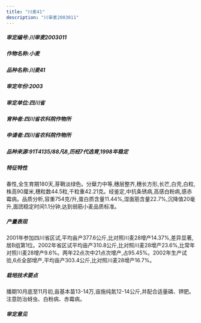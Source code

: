 ```yaml
---
title: "川麦41"
description: "川审麦2003011"
---
```

##### 审定编号:川审麦2003011

##### 作物名称:小麦

##### 品种名称:川麦41

##### 审定年份:2003

##### 审定单位:四川省

##### 育种者:四川省农科院作物所

##### 申请者:四川省农科院作物所

##### 品种来源:91T4135/88凡8,历经7代选育,1998年稳定

##### 特征特性
春性,全生育期180天,芽鞘淡绿色。分蘖力中等,穗层整齐,穗长方形,长芒,白壳,白粒,株高90厘米,穗粒数44.5粒,千粒重42.21克。经鉴定,中抗条锈病,高感白粉病,感赤霉病。品质分析,容重754克/升,蛋白质含量11.44%,湿面筋含量22.7%,沉降值20毫升,面团稳定时间1.1分钟,达到弱筋小麦品质标准。

##### 产量表现
2001年参加四川省区试,平均亩产377.6公斤,比对照川麦28增产14.37%,差异显著,居B组第1位。2002年省区试平均亩产310.8公斤,比对照川麦28增产23.6%,比常年对照川麦28增产9.6%。两年22点次中21点次增产,占95.45%。2002年生产试验,6点全部增产,平均亩产303.4公斤,比对照川麦28增产16.7%。

##### 栽培技术要点
播期10月底至11月初,亩基本苗13-14万,亩施纯氮12-14公斤,并配合适量磷、钾肥。注意防治蚜虫、白粉病、赤霉病。

##### 审定意见

